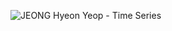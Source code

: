 ![JEONG Hyeon Yeop - Time Series](https://github.com/sejongsmarcle/2024_Spring_Kaggle_Study/assets/101805624/08c9772f-0a72-4cf4-bd75-ae986b4dfd55)
